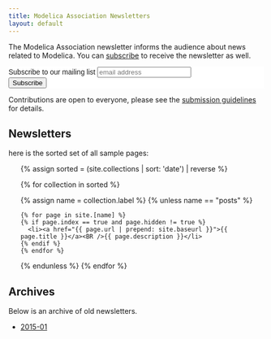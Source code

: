 ```yaml
---
title: Modelica Association Newsletters
layout: default
---
```


The Modelica Association newsletter informs the audience about news related to Modelica. You can [subscribe](http://eepurl.com/dpvVdH) to receive the newsletter as well.

<!-- Begin MailChimp Signup Form -->
<link href="//cdn-images.mailchimp.com/embedcode/horizontal-slim-10_7.css" rel="stylesheet" type="text/css">
<style type="text/css">
	#mc_embed_signup{background:#fff; clear:left; font:14px Helvetica,Arial,sans-serif; width:100%;}
	/* Add your own MailChimp form style overrides in your site stylesheet or in this style block.
	   We recommend moving this block and the preceding CSS link to the HEAD of your HTML file. */
</style>
<div id="mc_embed_signup">
<form action="https://creativeconnections.us12.list-manage.com/subscribe/post?u=0be901f875b69817eddd7e71b&amp;id=0cb2cf5b72" method="post" id="mc-embedded-subscribe-form" name="mc-embedded-subscribe-form" class="validate" target="_blank" novalidate>
    <div id="mc_embed_signup_scroll">
	<label for="mce-EMAIL">Subscribe to our mailing list</label>
	<input type="email" value="" name="EMAIL" class="email" id="mce-EMAIL" placeholder="email address" required>
    <!-- real people should not fill this in and expect good things - do not remove this or risk form bot signups-->
    <div style="position: absolute; left: -5000px;" aria-hidden="true"><input type="text" name="b_0be901f875b69817eddd7e71b_0cb2cf5b72" tabindex="-1" value=""></div>
    <div class="clear"><input type="submit" value="Subscribe" name="subscribe" id="mc-embedded-subscribe" class="button"></div>
    </div>
</form>
</div>

<!--End mc_embed_signup-->


Contributions are open to everyone, please see the [submission guidelines](submission-guidelines.html) for details.


## Newsletters
here is the sorted set of all sample pages:

  
  <section>
    <ul> 
{% assign sorted = (site.collections | sort: 'date') | reverse %}
         
{% for collection in sorted %}

  {% assign name = collection.label %}
  {% unless name == "posts" %}
      
    {% for page in site.[name] %}
    {% if page.index == true and page.hidden != true %}
      <li><a href="{{ page.url | prepend: site.baseurl }}">{{ page.title }}</a><BR />{{ page.description }}</li>
    {% endif %}
    {% endfor %}
{% endunless %}
{% endfor %}    
    </ul>
  </section>


## Archives

Below is an archive of old newsletters.

* [2015-01](archives/2015-01.html)
